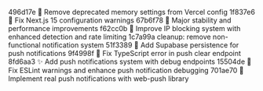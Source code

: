 496d17e 🔧 Remove deprecated memory settings from Vercel config
1f837e6 🔧 Fix Next.js 15 configuration warnings
67b6f78 🚀 Major stability and performance improvements
f62cc0b 🔧 Improve IP blocking system with enhanced detection and rate limiting
1c7a99a cleanup: remove non-functional notification system
51f3389 🔧 Add Supabase persistence for push notifications
9f4998f 🔧 Fix TypeScript error in push clear endpoint
8fd6aa3 ✨ Add push notifications system with debug endpoints
15504de 🔧 Fix ESLint warnings and enhance push notification debugging
701ae70 🚀 Implement real push notifications with web-push library
